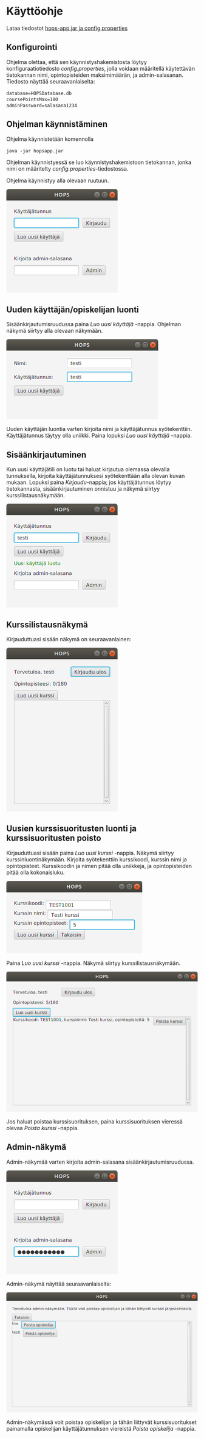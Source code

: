 # Käyttöohje

Lataa tiedostot [hops-app.jar ja config.properties](https://github.com/tire95/HOPS/releases/tag/viikko7)

## Konfigurointi

Ohjelma olettaa, että sen käynnistyshakemistosta löytyy konfiguraatiotiedosto *config.properties*, jolla voidaan määritellä käytettävän tietokannan nimi, opintopisteiden maksimimäärän, ja admin-salasanan. Tiedosto näyttää seuraavanlaiselta:

	database=HOPSDatabase.db
	coursePointsMax=180
	adminPassword=salasana1234

## Ohjelman käynnistäminen

Ohjelma käynnistetään komennolla

	java -jar hopsapp.jar

Ohjelman käynnistyessä se luo käynnistyshakemistoon tietokannan, jonka nimi on määritelty *config.properties*-tiedostossa.

Ohjelma käynnistyy alla olevaan ruutuun.

![logInScreen](https://github.com/tire95/HOPS/blob/master/dokumentointi/kuvat/logInScreen.png)

## Uuden käyttäjän/opiskelijan luonti

Sisäänkirjautumisruudussa paina *Luo uusi käyttäjä* -nappia. Ohjelman näkymä siirtyy alla olevaan näkymään.

![newUserScreen](https://github.com/tire95/HOPS/blob/master/dokumentointi/kuvat/newUserScreen.png)

Uuden käyttäjän luontia varten kirjoita nimi ja käyttäjätunnus syötekenttiin. Käyttäjätunnus täytyy olla uniikki. Paina lopuksi *Luo uusi käyttäjä* -nappia.

## Sisäänkirjautuminen

Kun uusi käyttäjätili on luotu tai haluat kirjautua olemassa olevalla tunnuksella, kirjoita käyttäjätunnuksesi syötekenttään alla olevan kuvan mukaan. Lopuksi paina *Kirjaudu*-nappia; jos käyttäjätunnus löytyy tietokannasta, sisäänkirjautuminen onnistuu ja näkymä siirtyy kurssilistausnäkymään.

![logInScreen2](https://github.com/tire95/HOPS/blob/master/dokumentointi/kuvat/logInScreen2.png)

## Kurssilistausnäkymä

Kirjauduttuasi sisään näkymä on seuraavanlainen:

![courseScreen](https://github.com/tire95/HOPS/blob/master/dokumentointi/kuvat/courseScreen.png)

## Uusien kurssisuoritusten luonti ja kurssisuoritusten poisto

Kirjauduttuasi sisään paina *Luo uusi kurssi* -nappia. Näkymä siirtyy kurssinluontinäkymään. Kirjoita syötekenttiin kurssikoodi, kurssin nimi ja opintopisteet. Kurssikoodin ja nimen pitää olla uniikkeja, ja opintopisteiden pitää olla kokonaisluku.

![newCourseScreen](https://github.com/tire95/HOPS/blob/master/dokumentointi/kuvat/newCourseScreen.png)

Paina *Luo uusi kurssi* -nappia. Näkymä siirtyy kurssilistausnäkymään.

![courseScreen2](https://github.com/tire95/HOPS/blob/master/dokumentointi/kuvat/courseScreen2.png)

Jos haluat poistaa kurssisuorituksen, paina kurssisuorituksen vieressä olevaa *Poista kurssi* -nappia.

## Admin-näkymä

Admin-näkymää varten kirjoita admin-salasana sisäänkirjautumisruudussa.

![toAdminScreen](https://github.com/tire95/HOPS/blob/master/dokumentointi/kuvat/toAdminScreen.png)

Admin-näkymä näyttää seuraavanlaiselta:

![adminSceen](https://github.com/tire95/HOPS/blob/master/dokumentointi/kuvat/adminScene.png)

Admin-näkymässä voit poistaa opiskelijan ja tähän liittyvät kurssisuoritukset painamalla opiskelijan käyttäjätunnuksen viereistä *Poista opiskelija* -nappia.
